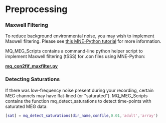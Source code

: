 # Preprocessing

### Maxwell Filtering

To reduce background environmental noise, you may wish to implement Maxwell filtering. Please see [this MNE-Python tutorial](https://mne.tools/dev/auto_tutorials/preprocessing/plot_60_maxwell_filtering_sss.html?highlight=maxwell_filter) for more information. 

MQ_MEG_Scripts contains a command-line python helper script to implement Maxwell filtering (tSSS) for .con files using MNE-Python:

**[mq_con2fif_maxfilter.py](https://github.com/Macquarie-MEG-Research/MQ_MEG_Scripts/blob/master/Preprocessing/mq_con2fif_maxfilter.py)**

### Detecting Saturations

If there was low-frequency noise present during your recording, certain MEG channels may have flat-lined (or "saturated"). MQ_MEG_Scripts contains the function mq_detect_saturations to detect time-points with saturated MEG data: 
```matlab
[sat] = mq_detect_saturations(dir_name,confile,0.01,'adult','array')
``` 
